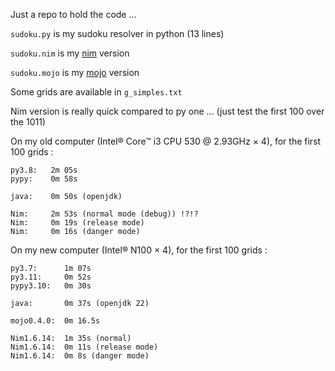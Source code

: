 Just a repo to hold the code ...

`sudoku.py` is my sudoku resolver in python (13 lines)

`sudoku.nim` is my [nim](https://nim-lang.org/) version

`sudoku.mojo` is my [mojo](https://www.modular.com/mojo) version

Some grids are available in `g_simples.txt`

Nim version is really quick compared to py one ...
(just test the first 100 over the 1011)

On my old computer (Intel® Core™ i3 CPU 530 @ 2.93GHz × 4), for the first 100 grids :

```
py3.8:   2m 05s
pypy:    0m 58s

java:    0m 50s (openjdk)

Nim:     2m 53s (normal mode (debug)) !?!?
Nim:     0m 19s (release mode)
Nim:     0m 16s (danger mode)
```

On my new computer (Intel® N100 × 4), for the first 100 grids :

```
py3.7:      1m 07s
py3.11:     0m 52s
pypy3.10:   0m 30s

java:       0m 37s (openjdk 22)

mojo0.4.0:  0m 16.5s

Nim1.6.14:  1m 35s (normal)
Nim1.6.14:  0m 11s (release mode)
Nim1.6.14:  0m 8s (danger mode)
```